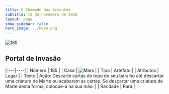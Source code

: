 ```yaml
---
title: O Chamado dos Arcontes
subtitle: 15 de novembro de 2018
layout: page
show_sidebar: false
hero_image: ../hero.png
---
```


![185](https://cdn.keyforgegame.com/media/card_front/pt/341_185_6C5RX4PMJ5R2_pt.png)

## Portal de Invasão

|----|----|
| Número | 185 |
| Casa | ![Mars](https://archonarcana.com/images/thumb/d/de/Mars.png/22px-Mars.png "Marte") |
| Tipo | Artefato |
| Atributos | Lugar |
| Texto | Ação: Descarte cartas do topo do  seu baralho até descartar uma criatura de Marte ou acabarem as cartas.  Se descartar uma criatura de Marte desta forma, coloque-a na sua mão. |
| Raridade | Rara |
